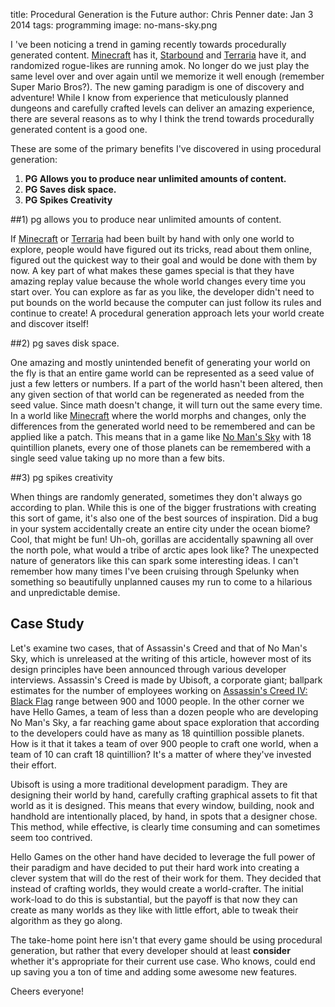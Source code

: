 title: Procedural Generation is the Future
author: Chris Penner
date: Jan 3 2014
tags: programming
image: no-mans-sky.png

I 've been noticing a trend in gaming recently towards procedurally
generated content. [Minecraft](https://minecraft.net/) has it,
[Starbound](http://playstarbound.com/) and [Terraria](http://terraria.org/)
have it, and randomized rogue-likes are running amok. No longer do we just play
the same level over and over again until we memorize it well enough (remember
Super Mario Bros?). The new gaming paradigm is one of discovery and adventure!
While I know from experience that meticulously planned dungeons and carefully
crafted levels can deliver an amazing experience, there are several reasons as
to why I think the trend towards procedurally generated content is a good one.

These are some of the primary benefits I've discovered in using procedural
generation:


1.  **PG Allows you to produce near unlimited amounts of content.**
2.  **PG Saves disk space.**
3.  **PG Spikes Creativity**


##1) pg allows you to produce near unlimited amounts of content.

If [Minecraft](https://minecraft.net/) or [Terraria](http://terraria.org/) had
been built by hand with only one world to explore, people would have figured
out its tricks, read about them online, figured out the quickest way to their
goal and would be done with them by now. A key part of what makes these games
special is that they have amazing replay value because the whole world changes
every time you start over. You can explore as far as you like, the developer
didn't need to put bounds on the world because the computer can just follow its
rules and continue to create! A procedural generation approach lets your world
create and discover itself!


##2) pg saves disk space.

One amazing and mostly unintended benefit of generating your world on the
fly is that an entire game world can be represented as a seed value of just
a few letters or numbers. If a part of the world hasn't been altered, then
any given section of that world can be regenerated as needed from the seed
value. Since math doesn't change, it will turn out the same every time. In
a world like [Minecraft](https://minecraft.net/) where the world morphs and
changes, only the differences from the generated world need to be remembered
and can be applied like a patch. This means that in a game like [No Man's
Sky](http://www.no-mans-sky.com/) with 18 quintillion planets, every one of
those planets can be remembered with a single seed value taking up no more than
a few bits.

##3)  pg spikes creativity

When things are randomly generated, sometimes they don't always go according
to plan. While this is one of the bigger frustrations with creating this sort
of game, it's also one of the best sources of inspiration. Did a bug in your
system accidentally create an entire city under the ocean biome? Cool, that
might be fun! Uh-oh, gorillas are accidentally spawning all over the north
pole, what would a tribe of arctic apes look like? The unexpected nature of
generators like this can spark some interesting ideas. I can't remember how
many times I've been cruising through Spelunky when something so beautifully
unplanned causes my run to come to a hilarious and unpredictable demise.

## Case Study

Let's examine two cases, that of Assassin's Creed and that of No Man's
Sky, which is unreleased at the writing of this article, however most
of its design principles have been announced through various developer
interviews. Assassin's Creed is made by Ubisoft, a corporate giant; ballpark
estimates for the number of employees working on [Assassin's Creed IV: Black
Flag](http://assassinscreed.ubi.com/en-us/games/assassins-creed-black-flag.aspx
) range between 900 and 1000 people. In the other corner we have Hello Games,
a team of less than a dozen people who are developing No Man's Sky, a far
reaching game about space exploration that according to the developers could
have as many as 18 quintillion possible planets. How is it that it takes a
team of over 900 people to craft one world, when a team of 10 can craft 18
quintillion? It's a matter of where they've invested their effort.

Ubisoft is using a more traditional development paradigm. They are designing
their world by hand, carefully crafting graphical assets to fit that world as
it is designed. This means that every window, building, nook and handhold are
intentionally placed, by hand, in spots that a designer chose. This method, while
effective, is clearly time consuming and can sometimes seem too contrived.

Hello Games on the other hand have decided to leverage the full power of their
paradigm and have decided to put their hard work into creating a clever system
that will do the rest of their work for them. They decided that instead of
crafting worlds, they would create a world-crafter. The initial work-load to
do this is substantial, but the payoff is that now they can create as many
worlds as they like with little effort, able to tweak their algorithm as they
go along.

The take-home point here isn't that every game should be using procedural
generation, but rather that every developer should at least **consider**
whether it's appropriate for their current use case. Who knows, could end up
saving you a ton of time and adding some awesome new features.

Cheers everyone!
